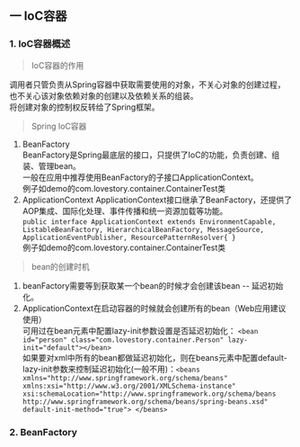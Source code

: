 ## 一 IoC容器
### 1. IoC容器概述
> IoC容器的作用

调用者只管负责从Spring容器中获取需要使用的对象，不关心对象的创建过程，也不关心该对象依赖对象的创建以及依赖关系的组装。  
将创建对象的控制权反转给了Spring框架。

> Spring IoC容器

1. BeanFactory  
BeanFactory是Spring最底层的接口，只提供了IoC的功能，负责创建、组装、管理bean。  
一般在应用中推荐使用BeanFactory的子接口ApplicationContext。  
例子如demo的com.lovestory.container.ContainerTest类
2. ApplicationContext
ApplicationContext接口继承了BeanFactory，还提供了AOP集成、国际化处理、事件传播和统一资源加载等功能。  
`public interface ApplicationContext extends EnvironmentCapable, ListableBeanFactory, HierarchicalBeanFactory, MessageSource, ApplicationEventPublisher, ResourcePatternResolver{
}`  
例子如demo的com.lovestory.container.ContainerTest类

> bean的创建时机

1. beanFactory需要等到获取某一个bean的时候才会创建该bean -- 延迟初始化。
2. ApplicationContext在启动容器的时候就会创建所有的bean（Web应用建议使用）  
可用过在bean元素中配置lazy-init参数设置是否延迟初始化：
`<bean  id="person" class="com.lovestory.container.Person" lazy-init="default"></bean>
`  
如果要对xml中所有的bean都做延迟初始化，则在beans元素中配置default-lazy-init参数来控制延迟初始化(一般不用)：`<beans xmlns="http://www.springframework.org/schema/beans"
	xmlns:xsi="http://www.w3.org/2001/XMLSchema-instance" xsi:schemaLocation="http://www.springframework.org/schema/beans http://www.springframework.org/schema/beans/spring-beans.xsd" default-init-method="true">
</beans>`


### 2. BeanFactory
